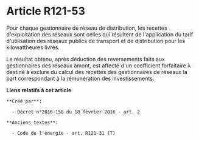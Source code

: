 # Article R121-53

Pour chaque gestionnaire de réseau de distribution, les recettes d'exploitation des réseaux sont celles qui résultent de
l'application du tarif d'utilisation des réseaux publics de transport et de distribution pour les kilowattheures livrés.

Le résultat obtenu, après déduction des reversements faits aux gestionnaires des réseaux amont, est affecté d'un coefficient
forfaitaire λ destiné à exclure du calcul des recettes des gestionnaires de réseaux la part correspondant à la rémunération
des investissements.

**Liens relatifs à cet article**

	**Créé par**:

	  - Décret n°2016-158 du 18 février 2016 - art. 2

	**Anciens textes**:

	  - Code de l'énergie - art. R121-31 (T)
